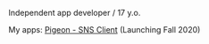Independent app developer / 17 y.o.

My apps: [Pigeon - SNS Client](https://pigeon.qpomelo.app) (Launching Fall 2020)
